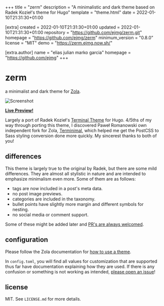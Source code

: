 
+++
title = "zerm"
description = "A minimalistic and dark theme based on Radek Kozieł's theme for Hugo"
template = "theme.html"
date = 2022-01-10T21:31:30+01:00

[extra]
created = 2022-01-10T21:31:30+01:00
updated = 2022-01-10T21:31:30+01:00
repository = "https://github.com/ejmg/zerm.git"
homepage = "https://github.com/ejmg/zerm"
minimum_version = "0.8.0"
license = "MIT"
demo = "https://zerm.ejmg.now.sh/"

[extra.author]
name = "elias julian marko garcia"
homepage = "https://github.com/ejmg"
+++        

# zerm

a minimalist and dark theme for [Zola](https://getzola.org).

![Screenshot](../master/zerm-preview.png?raw=true)

[**Live Preview!**](https://zerm.ejmg.now.sh/)

Largely a port of Radek Kozieł's [Terminal
Theme](https://github.com/panr/hugo-theme-terminal) for Hugo. 4/5ths of my way
through porting this theme, I discovered Paweł Romanowski own independent fork
for Zola, [Terminimal](https://github.com/pawroman/zola-theme-terminimal),
which helped me get the PostCSS to Sass styling conversion done more
quickly. My sincerest thanks to both of you!

## differences

This theme is largely true to the original by Radek, but there are some mild
differences. They are almost all stylistic in nature and are intended to
emphasize minimalism even more. Some of them are as follows:
- tags are now included in a post's meta data.
- no post image previews.
- categories are included in the taxonomy.
- bullet points have slightly more margin and different symbols for nesting.
- no social media or comment support.

Some of these might be added later and [PR's are always
welcomed](https://github.com/ejmg/zerm/pulls).

## configuration

Please follow the Zola documentation for [how to use a
theme](https://www.getzola.org/documentation/themes/installing-and-using-themes/#installing-a-theme).

In `config.toml`, you will find all values for customization that are supported
thus far have documentation explaining how they are used. If there is any confusion or something is not working as intended, [please open an issue](https://github.com/ejmg/zerm/issues)!

## license

MIT. See `LICENSE.md` for more details.

        